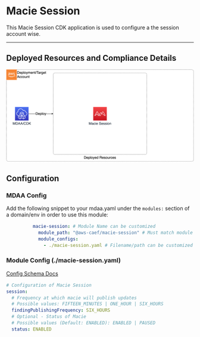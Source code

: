 # Macie Session

This Macie Session CDK application is used to configure a the session account wise.

***

## Deployed Resources and Compliance Details

![MacieSession](../../../constructs/L3/governance/macie-session-l3-construct/docs/MacieSession.png)

## Configuration

### MDAA Config

Add the following snippet to your mdaa.yaml under the `modules:` section of a domain/env in order to use this module:

```yaml
          macie-session: # Module Name can be customized
            module_path: "@aws-caef/macie-session" # Must match module NPM package name
            module_configs:
              - ./macie-session.yaml # Filename/path can be customized
```

### Module Config (./macie-session.yaml)

[Config Schema Docs](SCHEMA.md)

```yaml
# Configuration of Macie Session
session:
  # Frequency at which macie will publish updates
  # Possible values: FIFTEEN_MINUTES | ONE_HOUR | SIX_HOURS
  findingPublishingFrequency: SIX_HOURS
  # Optional - Status of Macie
  # Possible values (Default: ENABLED): ENABLED | PAUSED
  status: ENABLED
```
